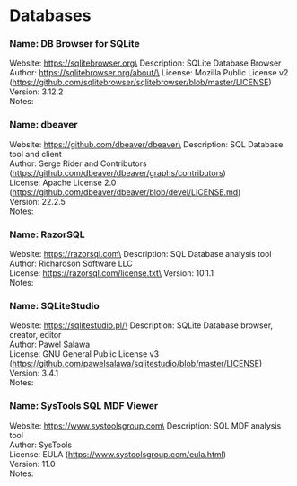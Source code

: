 # Databases

### Name: DB Browser for SQLite

Website: https://sqlitebrowser.org\
Description: SQLite Database Browser\
Author: https://sqlitebrowser.org/about/\
License: Mozilla Public License v2 (https://github.com/sqlitebrowser/sqlitebrowser/blob/master/LICENSE)\
Version: 3.12.2\
Notes:

### Name: dbeaver

Website: https://github.com/dbeaver/dbeaver\
Description: SQL Database tool and client\
Author: Serge Rider and Contributors (https://github.com/dbeaver/dbeaver/graphs/contributors)\
License: Apache License 2.0 (https://github.com/dbeaver/dbeaver/blob/devel/LICENSE.md)\
Version: 22.2.5\
Notes:

### Name: RazorSQL

Website: https://razorsql.com\
Description: SQL Database analysis tool\
Author: Richardson Software LLC\
License: https://razorsql.com/license.txt\
Version: 10.1.1\
Notes:

### Name: SQLiteStudio

Website: https://sqlitestudio.pl/\
Description: SQLite Database browser, creator, editor\
Author: Pawel Salawa\
License: GNU General Public License v3 (https://github.com/pawelsalawa/sqlitestudio/blob/master/LICENSE)\
Version: 3.4.1\
Notes:

### Name: SysTools SQL MDF Viewer

Website: https://www.systoolsgroup.com\
Description: SQL MDF analysis tool\
Author: SysTools\
License: EULA (https://www.systoolsgroup.com/eula.html)\
Version: 11.0\
Notes:

